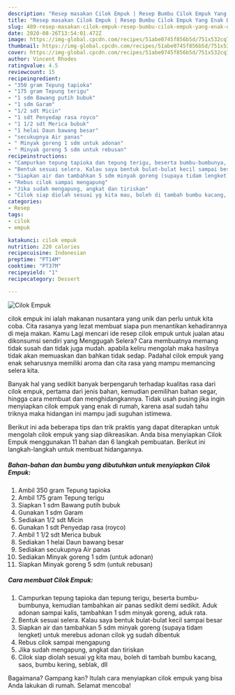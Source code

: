 ```yaml
---
description: "Resep masakan Cilok Empuk | Resep Bumbu Cilok Empuk Yang Enak Dan Lezat"
title: "Resep masakan Cilok Empuk | Resep Bumbu Cilok Empuk Yang Enak Dan Lezat"
slug: 489-resep-masakan-cilok-empuk-resep-bumbu-cilok-empuk-yang-enak-dan-lezat
date: 2020-08-26T13:54:01.472Z
image: https://img-global.cpcdn.com/recipes/51abe0745f856b5d/751x532cq70/cilok-empuk-foto-resep-utama.jpg
thumbnail: https://img-global.cpcdn.com/recipes/51abe0745f856b5d/751x532cq70/cilok-empuk-foto-resep-utama.jpg
cover: https://img-global.cpcdn.com/recipes/51abe0745f856b5d/751x532cq70/cilok-empuk-foto-resep-utama.jpg
author: Vincent Rhodes
ratingvalue: 4.5
reviewcount: 15
recipeingredient:
- "350 gram Tepung tapioka"
- "175 gram Tepung terigu"
- "1 sdm Bawang putih bubuk"
- "1 sdm Garam"
- "1/2 sdt Micin"
- "1 sdt Penyedap rasa royco"
- "1 1/2 sdt Merica bubuk"
- "1 helai Daun bawang besar"
- "secukupnya Air panas"
- " Minyak goreng 1 sdm untuk adonan"
- " Minyak goreng 5 sdm untuk rebusan"
recipeinstructions:
- "Campurkan tepung tapioka dan tepung terigu, beserta bumbu-bumbunya, kemudian tambahkan air panas sedikit demi sedikit. Aduk adonan sampai kalis, tambahkan 1 sdm minyak goreng, aduk rata."
- "Bentuk sesuai selera. Kalau saya bentuk bulat-bulat kecil sampai besar"
- "Siapkan air dan tambahkan 5 sdm minyak goreng (supaya tidam lengket) untuk merebus adonan cilok yg sudah dibentuk"
- "Rebus cilok sampai mengapung"
- "Jika sudah mengapung, angkat dan tiriskan"
- "Cilok siap diolah sesuai yg kita mau, boleh di tambah bumbu kacang, saos, bumbu kering, seblak, dll"
categories:
- Resep
tags:
- cilok
- empuk

katakunci: cilok empuk 
nutrition: 220 calories
recipecuisine: Indonesian
preptime: "PT14M"
cooktime: "PT37M"
recipeyield: "1"
recipecategory: Dessert

---
```



![Cilok Empuk](https://img-global.cpcdn.com/recipes/51abe0745f856b5d/751x532cq70/cilok-empuk-foto-resep-utama.jpg)


cilok empuk ini ialah makanan nusantara yang unik dan perlu untuk kita coba. Cita rasanya yang lezat membuat siapa pun menantikan kehadirannya di meja makan.
Kamu Lagi mencari ide resep cilok empuk untuk jualan atau dikonsumsi sendiri yang Menggugah Selera? Cara membuatnya memang tidak susah dan tidak juga mudah. apabila keliru mengolah maka hasilnya tidak akan memuaskan dan bahkan tidak sedap. Padahal cilok empuk yang enak seharusnya memiliki aroma dan cita rasa yang mampu memancing selera kita.

Banyak hal yang sedikit banyak berpengaruh terhadap kualitas rasa dari cilok empuk, pertama dari jenis bahan, kemudian pemilihan bahan segar, hingga cara membuat dan menghidangkannya. Tidak usah pusing jika ingin menyiapkan cilok empuk yang enak di rumah, karena asal sudah tahu triknya maka hidangan ini mampu jadi suguhan istimewa.




Berikut ini ada beberapa tips dan trik praktis yang dapat diterapkan untuk mengolah cilok empuk yang siap dikreasikan. Anda bisa menyiapkan Cilok Empuk menggunakan 11 bahan dan 6 langkah pembuatan. Berikut ini langkah-langkah untuk membuat hidangannya.

<!--inarticleads1-->

##### Bahan-bahan dan bumbu yang dibutuhkan untuk menyiapkan Cilok Empuk:

1. Ambil 350 gram Tepung tapioka
1. Ambil 175 gram Tepung terigu
1. Siapkan 1 sdm Bawang putih bubuk
1. Gunakan 1 sdm Garam
1. Sediakan 1/2 sdt Micin
1. Gunakan 1 sdt Penyedap rasa (royco)
1. Ambil 1 1/2 sdt Merica bubuk
1. Sediakan 1 helai Daun bawang besar
1. Sediakan secukupnya Air panas
1. Sediakan  Minyak goreng 1 sdm (untuk adonan)
1. Siapkan  Minyak goreng 5 sdm (untuk rebusan)




<!--inarticleads2-->

##### Cara membuat Cilok Empuk:

1. Campurkan tepung tapioka dan tepung terigu, beserta bumbu-bumbunya, kemudian tambahkan air panas sedikit demi sedikit. Aduk adonan sampai kalis, tambahkan 1 sdm minyak goreng, aduk rata.
1. Bentuk sesuai selera. Kalau saya bentuk bulat-bulat kecil sampai besar
1. Siapkan air dan tambahkan 5 sdm minyak goreng (supaya tidam lengket) untuk merebus adonan cilok yg sudah dibentuk
1. Rebus cilok sampai mengapung
1. Jika sudah mengapung, angkat dan tiriskan
1. Cilok siap diolah sesuai yg kita mau, boleh di tambah bumbu kacang, saos, bumbu kering, seblak, dll




Bagaimana? Gampang kan? Itulah cara menyiapkan cilok empuk yang bisa Anda lakukan di rumah. Selamat mencoba!
